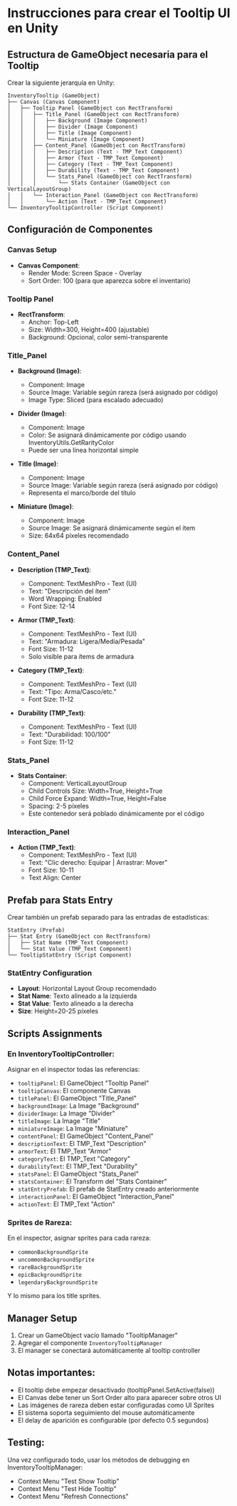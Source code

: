 # Instrucciones para crear el Tooltip UI en Unity

## Estructura de GameObject necesaria para el Tooltip

Crear la siguiente jerarquía en Unity:

```
InventoryTooltip (GameObject)
├── Canvas (Canvas Component)
│   ├── Tooltip Panel (GameObject con RectTransform)
│   │   ├── Title_Panel (GameObject con RectTransform)
│   │   │   ├── Background (Image Component) 
│   │   │   ├── Divider (Image Component)
│   │   │   ├── Title (Image Component)
│   │   │   └── Miniature (Image Component)
│   │   ├── Content_Panel (GameObject con RectTransform)
│   │   │   ├── Description (Text - TMP_Text Component)
│   │   │   ├── Armor (Text - TMP_Text Component)
│   │   │   ├── Category (Text - TMP_Text Component)
│   │   │   ├── Durability (Text - TMP_Text Component)
│   │   │   └── Stats_Panel (GameObject con RectTransform)
│   │   │       └── Stats Container (GameObject con VerticalLayoutGroup)
│   │   └── Interaction_Panel (GameObject con RectTransform)
│   │       └── Action (Text - TMP_Text Component)
└── InventoryTooltipController (Script Component)
```

## Configuración de Componentes

### Canvas Setup
- **Canvas Component**: 
  - Render Mode: Screen Space - Overlay
  - Sort Order: 100 (para que aparezca sobre el inventario)

### Tooltip Panel
- **RectTransform**: 
  - Anchor: Top-Left
  - Size: Width=300, Height=400 (ajustable)
  - Background: Opcional, color semi-transparente

### Title_Panel
- **Background (Image)**:
  - Component: Image
  - Source Image: Variable según rareza (será asignado por código)
  - Image Type: Sliced (para escalado adecuado)

- **Divider (Image)**:
  - Component: Image
  - Color: Se asignará dinámicamente por código usando InventoryUtils.GetRarityColor
  - Puede ser una línea horizontal simple

- **Title (Image)**:
  - Component: Image  
  - Source Image: Variable según rareza (será asignado por código)
  - Representa el marco/borde del título

- **Miniature (Image)**:
  - Component: Image
  - Source Image: Se asignará dinámicamente según el ítem
  - Size: 64x64 píxeles recomendado

### Content_Panel
- **Description (TMP_Text)**:
  - Component: TextMeshPro - Text (UI)
  - Text: "Descripción del ítem"
  - Word Wrapping: Enabled
  - Font Size: 12-14

- **Armor (TMP_Text)**:
  - Component: TextMeshPro - Text (UI)
  - Text: "Armadura: Ligera/Media/Pesada"
  - Font Size: 11-12
  - Solo visible para ítems de armadura

- **Category (TMP_Text)**:
  - Component: TextMeshPro - Text (UI)
  - Text: "Tipo: Arma/Casco/etc."
  - Font Size: 11-12

- **Durability (TMP_Text)**:
  - Component: TextMeshPro - Text (UI)
  - Text: "Durabilidad: 100/100"
  - Font Size: 11-12

### Stats_Panel
- **Stats Container**:
  - Component: VerticalLayoutGroup
  - Child Controls Size: Width=True, Height=True
  - Child Force Expand: Width=True, Height=False
  - Spacing: 2-5 píxeles
  - Este contenedor será poblado dinámicamente por el código

### Interaction_Panel
- **Action (TMP_Text)**:
  - Component: TextMeshPro - Text (UI)
  - Text: "Clic derecho: Equipar | Arrastrar: Mover"
  - Font Size: 10-11
  - Text Align: Center

## Prefab para Stats Entry

Crear también un prefab separado para las entradas de estadísticas:

```
StatEntry (Prefab)
├── Stat Entry (GameObject con RectTransform)
│   ├── Stat Name (TMP_Text Component)
│   └── Stat Value (TMP_Text Component)
└── TooltipStatEntry (Script Component)
```

### StatEntry Configuration
- **Layout**: Horizontal Layout Group recomendado
- **Stat Name**: Texto alineado a la izquierda
- **Stat Value**: Texto alineado a la derecha
- **Size**: Height=20-25 píxeles

## Scripts Assignments

### En InventoryTooltipController:
Asignar en el inspector todas las referencias:
- `tooltipPanel`: El GameObject "Tooltip Panel"
- `tooltipCanvas`: El componente Canvas
- `titlePanel`: El GameObject "Title_Panel"
- `backgroundImage`: La Image "Background" 
- `dividerImage`: La Image "Divider"
- `titleImage`: La Image "Title"
- `miniatureImage`: La Image "Miniature"
- `contentPanel`: El GameObject "Content_Panel"
- `descriptionText`: El TMP_Text "Description"
- `armorText`: El TMP_Text "Armor"
- `categoryText`: El TMP_Text "Category"
- `durabilityText`: El TMP_Text "Durability"
- `statsPanel`: El GameObject "Stats_Panel"
- `statsContainer`: El Transform del "Stats Container"
- `statEntryPrefab`: El prefab de StatEntry creado anteriormente
- `interactionPanel`: El GameObject "Interaction_Panel"
- `actionText`: El TMP_Text "Action"

### Sprites de Rareza:
En el inspector, asignar sprites para cada rareza:
- `commonBackgroundSprite`
- `uncommonBackgroundSprite`
- `rareBackgroundSprite`
- `epicBackgroundSprite`  
- `legendaryBackgroundSprite`

Y lo mismo para los title sprites.

## Manager Setup

1. Crear un GameObject vacío llamado "TooltipManager"
2. Agregar el componente `InventoryTooltipManager`
3. El manager se conectará automáticamente al tooltip controller

## Notas importantes:
- El tooltip debe empezar desactivado (tooltipPanel.SetActive(false))
- El Canvas debe tener un Sort Order alto para aparecer sobre otros UI
- Las imágenes de rareza deben estar configuradas como UI Sprites
- El sistema soporta seguimiento del mouse automáticamente
- El delay de aparición es configurable (por defecto 0.5 segundos)

## Testing:
Una vez configurado todo, usar los métodos de debugging en InventoryTooltipManager:
- Context Menu "Test Show Tooltip"
- Context Menu "Test Hide Tooltip"
- Context Menu "Refresh Connections"
